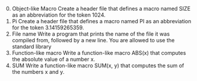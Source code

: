 0. Object-like Macro
  Create a header file that defines a macro named SIZE as an abbreviation for the token 1024.
1. Pi
  Create a header file that defines a macro named PI as an abbreviation for the token 3.14159265359.
2. File name
 Write a program that prints the name of the file it was compiled from, followed by a new line.
You are allowed to use the standard library
3. Function-like macro
  Write a function-like macro ABS(x) that computes the absolute value of a number x.
4. SUM
  Write a function-like macro SUM(x, y) that computes the sum of the numbers x and y.
